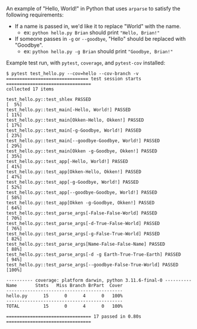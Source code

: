 
An example of "Hello, World!" in Python that uses `arparse` to satisfy the following requirements:

* If a name is passed in, we'd like it to replace "World" with the name.
    * ex: `python hello.py Brian` should print `"Hello, Brian!"`
* If someone passes in `-g` or `--goodbye`, "Hello" should be replaced with "Goodbye".
    * ex: `python hello.py -g Brian` should print `"Goodbye, Brian!"`

<!--
This goes along with 
* a blog post: [Testing argparse Applications]()
* a podcast episode: [209: Testing argparse Applications]()
-->


Example test run, with `pytest`, `coverage`, and `pytest-cov` installed:

```shell
$ pytest test_hello.py --cov=hello --cov-branch -v 
=============================== test session starts ================================
collected 17 items                                                                 

test_hello.py::test_shlex PASSED                                             [  5%]
test_hello.py::test_main[-Hello, World!] PASSED                              [ 11%]
test_hello.py::test_main[Okken-Hello, Okken!] PASSED                         [ 17%]
test_hello.py::test_main[-g-Goodbye, World!] PASSED                          [ 23%]
test_hello.py::test_main[--goodbye-Goodbye, World!] PASSED                   [ 29%]
test_hello.py::test_main[Okken -g-Goodbye, Okken!] PASSED                    [ 35%]
test_hello.py::test_app[-Hello, World!] PASSED                               [ 41%]
test_hello.py::test_app[Okken-Hello, Okken!] PASSED                          [ 47%]
test_hello.py::test_app[-g-Goodbye, World!] PASSED                           [ 52%]
test_hello.py::test_app[--goodbye-Goodbye, World!] PASSED                    [ 58%]
test_hello.py::test_app[Okken -g-Goodbye, Okken!] PASSED                     [ 64%]
test_hello.py::test_parse_args[-False-False-World] PASSED                    [ 70%]
test_hello.py::test_parse_args[-d-True-False-World] PASSED                   [ 76%]
test_hello.py::test_parse_args[-g-False-True-World] PASSED                   [ 82%]
test_hello.py::test_parse_args[Name-False-False-Name] PASSED                 [ 88%]
test_hello.py::test_parse_args[-d -g Earth-True-True-Earth] PASSED           [ 94%]
test_hello.py::test_parse_args[--goodbye-False-True-World] PASSED            [100%]

---------- coverage: platform darwin, python 3.11.6-final-0 ----------
Name       Stmts   Miss Branch BrPart  Cover
--------------------------------------------
hello.py      15      0      4      0   100%
--------------------------------------------
TOTAL         15      0      4      0   100%

================================ 17 passed in 0.80s ================================
```
